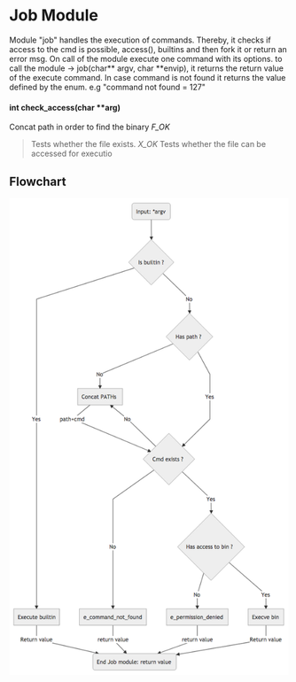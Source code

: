 # Job Module

Module "job" handles the execution of commands.
Thereby, it checks if access to the cmd is possible, access(), builtins and then fork it or return an error msg.
On call of the module execute one command with its options.
to call the module -> job(char** argv, char **envip), it returns the return value of the execute command. In case command is not found it returns the value defined by the enum. e.g "command not found = 127"



#### int check_access(char **arg)

Concat path in order to find the binary
*F_OK*
>    Tests whether the file exists.
*X_OK*
>    Tests whether the file can be accessed for executio


## Flowchart
![Job Module Flowchart](../../tools/flowcharts/job_flowchart.png)

